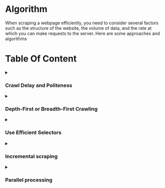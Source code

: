 # Algorithm
When scraping a webpage efficiently, you need to consider several factors such as the structure of the website, the volume of data, and the rate at which you can make requests to the server. Here are some approaches and algorithms

# Table Of Content

<details>
<summary><h3>Crawl Delay and Politeness</h3></summary>
 
`Crawl Delay` and `Politeness` refer to strategies employed in web scraping to ensure that bots (web crawlers or spiders) behave in a respectful and considerate manner towards the websites they are accessing. These strategies are essential to prevent overloading servers with too many requests, which could lead to server strain, increased server costs, or even IP blocking by the website.

**Crawl Delay:**
* **Definition:** Crawl-delay is the `intentional pause` or `delay` between consecutive requests made by a web crawler to a server. It specifies the time a crawler should wait before making another request.
* **Purpose:**
  * **Resource Conservation:** Helps conserve server resources by spacing out requests over time.
  * **Avoiding Overload:** Prevents overloading the server, especially for websites with limited bandwidth or shared hosting.
* **Implementation:**
  * Webmasters may specify a crawl delay in the `robots.txt` file using the `Crawl-delay` directive. For example: Crawl-delay: 5 indicates a delay of `5 seconds` between requests.

**Politeness:**
* **Definition:** Politeness, in the context of web scraping, refers to adhering to ethical guidelines and showing respect to the website and its resources.
* **Respect robots.txt:** Follow the directives in the `robots.txt` file, which may include `crawl delay` and `other rules`.
  * **User-Agent:** Use a proper and descriptive `User-Agent` in `HTTP headers` to **identify** the web crawler. This helps websites understand the nature of the bot and may prevent blocking.
  * **Avoid Overloading:** Limit the number of requests to avoid overloading the server. This includes respecting any specified crawl delay.
  * **Error Handling:** Implement error handling to gracefully handle issues such as `timeouts`, `connection errors`, or unexpected changes in the `website's structure`.

**Benefits:**
* **Avoiding IP Blocking:** Being polite reduces the chances of IP blocking or other countermeasures taken by websites to restrict bot access.
* **Ethical Scraping:** Demonstrates ethical and responsible scraping practices, fostering a positive relationship between the scraper and the website.

**Best Practices:**
* **Implement a Crawl Delay:** Even if not explicitly specified in robots.txt, consider implementing a crawl delay to avoid overloading servers.
* **Set User-Agent Properly:** Ensure that your web scraper provides a User-Agent that identifies it clearly and includes contact information for the administrator.
* **Respect robots.txt:** Always check and respect the rules specified in the robots.txt file of the website you are scraping.
* **Handle Errors Gracefully:** Implement error-handling mechanisms to handle issues like timeouts, network errors, or changes in website structure.
* **Rate Limiting:** Implement rate limiting to control the number of requests per unit of time.

By adhering to crawl delay and politeness guidelines, web scrapers can access data from websites without causing disruption, maintain ethical standards, and contribute to positive interactions between the scraping tool and the web server.
</details>

<details>
<summary><h3>Depth-First or Breadth-First Crawling</h3></summary>

Depth-First Crawling and Breadth-First Crawling are two different strategies used in web crawling to determine the order in which pages are visited. Each strategy has its own advantages and use cases, and the choice between them depends on the specific goals of the web scraping project.

### Depth-First Crawling:
![image](https://github.com/Antony-M1/scrapy/assets/96291963/610aabd2-3f77-43e8-bafb-7c25dc969994)


- **Definition:**
  - In depth-first crawling, the crawler starts from the initial or seed URL and explores as far as possible along each branch of the website's link structure before backtracking. It prioritizes going deeper into the site before visiting other branches.

- **Characteristics:**
  - **[Depth-First Search (DFS):](https://www.geeksforgeeks.org/depth-first-search-or-dfs-for-a-graph/)** The algorithm is similar to a depth-first search traversal in graph theory.
  - **Stack Data Structure:** Implemented using a stack to keep track of URLs to be visited.

- **Advantages:**
  - **Focused Exploration:** Well-suited for scenarios where the goal is to extract detailed information from a specific section of a website.
  - **Memory Efficiency:** Requires less memory compared to breadth-first crawling because it explores one branch at a time.

- **Considerations:**
  - **May Miss Important Pages:** Since it prioritizes depth, it might miss important pages on other branches of the website.

### Breadth-First Crawling:
![image](https://github.com/Antony-M1/scrapy/assets/96291963/3c240736-f112-4d43-8d9e-793fb3131b5c)

- **Definition:**
  - In breadth-first crawling, the crawler starts from the initial URL and systematically visits all pages at the current depth level before moving on to the next level. It explores the website layer by layer.

- **Characteristics:**
  - **[Breadth-First Search (BFS):](https://www.geeksforgeeks.org/breadth-first-search-or-bfs-for-a-graph/)** The algorithm is similar to a breadth-first search traversal in graph theory.
  - **Queue Data Structure:** Implemented using a queue to manage the order of URLs to be visited.

- **Advantages:**
  - **Comprehensive Exploration:** Suitable for scenarios where the goal is to cover a broad range of pages across the website.
  - **Finds Important Pages Early:** Ensures that important pages are discovered early in the crawling process.

- **Considerations:**
  - **Higher Memory Requirements:** Requires more memory compared to depth-first crawling because it explores multiple branches simultaneously.

### Choosing Between Depth-First and Breadth-First Crawling:

1. **Project Goals:**
   - **Depth-First:** Use when the goal is to focus on specific areas or topics within the website.
   - **Breadth-First:** Use when the goal is to gather a comprehensive dataset from various sections of the website.

2. **Resource Constraints:**
   - **Depth-First:** Requires less memory, making it suitable for projects with limited resources.
   - **Breadth-First:** May require more memory but offers a more exhaustive exploration of the website.

3. **Website Structure:**
   - **Depth-First:** Effective for websites with deep hierarchies or when detailed information is concentrated in specific branches.
   - **Breadth-First:** Effective for websites with a flat structure or when the goal is to cover a large surface area.

4. **Link Discovery:**
   - **Depth-First:** Might miss important pages on other branches early in the crawl.
   - **Breadth-First:** Ensures important pages are discovered early in the process.

In practice, a hybrid approach that combines elements of both depth-first and breadth-first crawling is sometimes used to achieve a balance between focused exploration and comprehensive coverage. The choice of strategy depends on the specific requirements and characteristics of the website being scraped.

</details>

<details>

<summary><h3>Use Efficient Selectors</h3></summary>

 `Use Efficient Selectors` refers to the practice of selecting HTML elements on a web page in a way that is both accurate and optimal for web scraping. Efficient selectors help reduce the amount of data retrieved, improve the speed of scraping, and make the code more robust to changes in the website's structure. This practice is particularly important when using libraries like `Beautiful Soup` or `Scrapy` for web scraping.

### Key Concepts:

1. **CSS Selectors and XPath:**
   - **CSS Selectors:** A language for selecting HTML elements based on their attributes, classes, IDs, and relationships with other elements.
   - **XPath:** A query language for selecting nodes from an XML document (and by extension, an HTML document).

2. **Optimizing Selectors:**
   - **Specificity:** Use selectors that are specific to the target element to avoid selecting unintended elements.
   - **Avoid Universal Selectors:** Using universal selectors (`*`) should be avoided as they can match all elements and result in unnecessary data retrieval.

3. **Avoid Fragile Selectors:**
   - **Avoid Relying Solely on Class Names or IDs:** While class names and IDs are commonly used, relying solely on them can make the code fragile to changes. Websites might alter class names or IDs over time.
   - **Use Hierarchical Relationships:** Leverage the hierarchical relationships between elements to create more robust selectors.

4. **Regular Expressions:**
   - **When Necessary:** In certain cases, regular expressions can be employed to match patterns within attribute values or text content. However, they should be used judiciously and only when necessary.

5. **Testing Selectors:**
   - **Browser Developer Tools:** Use browser developer tools to test and validate selectors interactively. This helps ensure that the selected elements match the intended ones.

### Examples:

#### Using CSS Selectors:

```css
/* Good Selector */
div.article > h2.title

/* Avoid Universal Selector */
* .title
```

#### Using XPath:

```xpath
<!-- Good XPath -->
//div[@class='article']/h2[@class='title']

<!-- Avoid Relying Solely on Class Names -->
//h2[@class='title']

<!-- Use Hierarchical Relationships -->
//div[@class='article']//h2
```

### Benefits of Using Efficient Selectors:

1. **Reduced Data Volume:**
   - Efficient selectors help retrieve only the necessary data, reducing the amount of HTML downloaded.

2. **Improved Performance:**
   - Selecting specific elements directly contributes to faster scraping performance.

3. **Robustness to Changes:**
   - Well-crafted selectors are less prone to breaking when websites undergo changes in their structure.

4. **Maintainability:**
   - Code with efficient selectors is more maintainable and easier to understand.

### Best Practices:

1. **Inspect HTML Structure:**
   - Understand the structure of the HTML document to craft selectors that accurately target the desired elements.

2. **Prioritize Specificity:**
   - Prioritize selectors that are specific to the target elements to avoid unintended matches.

3. **Regular Testing:**
   - Regularly test and update selectors as needed, especially if the website's structure evolves.

4. **Consider Future Changes:**
   - Anticipate potential changes to the website's structure and design selectors with flexibility in mind.

By employing efficient selectors, web scraping code becomes more reliable, adaptable, and performs better, ensuring a smoother scraping process even when websites are updated or modified.
</details>

<details>
 <summary><h3>Incremental scraping</h3></summary>
 
`Incremental scraping` is a technique used in web scraping to update a dataset with only the `new` or `modified data` since the last scrape. Instead of re-scraping the entire website, incremental scraping focuses on `fetching` and `extracting` only the information that has changed or is new, saving time and resources. This approach is particularly useful for large websites where scraping the entire content frequently may be impractical.

### Key Concepts:

1. **Timestamps or Identifiers:**
   - To implement incremental scraping, each item on the website needs to have a timestamp or some form of identifier that indicates when it was last updated. This could be a modification timestamp, a version number, or any unique identifier.

2. **Tracking Changes:**
   - The scraper compares the timestamps or identifiers of items on the website with the timestamps recorded during the previous scrape.
   - Items with newer timestamps or different identifiers are considered new or modified, and their data is fetched.

3. **Storing State:**
   - To keep track of the state between scrapes, the scraper needs to store the timestamp or identifier of the most recently scraped data. This information is used as a reference point during the next scrape.

4. **Fetching Only Changes:**
   - Only the items that have changed since the last scrape are retrieved, reducing the amount of data transferred and processed.

### Example Workflow:

1. **Initial Scrape:**
   - The scraper initially scrapes the entire website and records the timestamps or identifiers of each item.

2. **Subsequent Scrape:**
   - During subsequent scrapes, the scraper compares the current timestamps or identifiers with those recorded in the previous scrape.

3. **Identifying Changes:**
   - Items with newer timestamps or different identifiers are identified as changed or new.

4. **Fetching New Data:**
   - Only the data associated with the changed or new items is fetched, reducing the workload compared to scraping the entire website.

5. **Updating State:**
   - After completing the scrape, the scraper updates its stored state with the current timestamps or identifiers for future comparisons.

### Benefits of Incremental Scraping:

1. **Efficiency:**
   - Saves time and resources by fetching only the data that has changed.

2. **Reduced Server Load:**
   - Decreases the load on both the scraper and the server by minimizing the amount of data transferred.

3. **Faster Updates:**
   - Enables more frequent updates since the workload is reduced.

4. **Minimized Impact:**
   - Websites are less likely to detect and block the scraper if it is making fewer requests.

### Considerations:

1. **Website Support:**
   - Not all websites provide timestamps or identifiers for their items. Incremental scraping relies on the availability of such information.

2. **Robustness:**
   - The scraper needs to handle cases where timestamps or identifiers are not consistently provided or may change unexpectedly.

3. **Data Integrity:**
   - The technique assumes that the timestamps or identifiers accurately reflect changes. If this is not the case, incremental scraping may lead to missing or incorrect data.

### Best Practices:

1. **Use Reliable Identifiers:**
   - Ensure that the timestamps or identifiers used for incremental scraping are reliable and consistent.

2. **Handle Data Drift:**
   - Be prepared to handle cases where the structure or identifiers of items change over time.

3. **Regular Monitoring:**
   - Regularly monitor and adjust the scraper to handle any changes in the website's structure or data representation.

By implementing incremental scraping, developers can keep their datasets up-to-date with minimal impact on server resources and a reduced risk of being blocked by the website.
</details>

<details>

<summary><h3>Parallel processing</h3></summary>
 
Parallel processing in the context of web scraping refers to the `concurrent execution` of multiple scraping tasks to improve efficiency and reduce the overall time required to scrape a large amount of data. This approach takes advantage of the `parallelism` available in modern computing systems, allowing multiple tasks to be performed simultaneously.

### Key Concepts:

1. **Concurrency vs. Parallelism:**
   - **Concurrency:** Refers to the ability of different tasks to be executed in overlapping time periods, even if they are not physically running at the same time. It is more about managing multiple tasks simultaneously.
   - **Parallelism:** Involves the actual simultaneous execution of multiple tasks by allocating them to different processors or computing resources.

2. **Benefits of Parallel Processing:**
   - **Faster Execution:** By executing multiple tasks simultaneously, the overall time required to complete a large scraping job is reduced.
   - **Efficient Resource Utilization:** Takes advantage of available computing resources, such as multi-core processors, to perform tasks concurrently.

3. **Strategies for Parallel Scraping:**

   - **Multi-Threaded Scraping:**
     - Utilizes multiple threads within a single process to execute scraping tasks concurrently.
     - Each thread can handle a different request or scrape a different portion of the website.

   - **Multi-Process Scraping:**
     - Involves launching multiple independent processes, each capable of running its own scraping task.
     - Each process operates independently of the others, and they can run on separate CPU cores.

   - **Distributed Scraping:**
     - Distributes scraping tasks across multiple machines or nodes in a network.
     - Tasks are divided among the nodes, and each node processes a subset of the overall workload.

4. **Challenges and Considerations:**

   - **Shared Resources:**
     - Care must be taken when multiple threads or processes access shared resources, such as databases or files, to avoid conflicts.

   - **Concurrency Control:**
     - Proper mechanisms (locks, semaphores) need to be implemented to control access to shared resources and avoid data corruption.

   - **Scalability:**
     - Depending on the size of the task and available resources, choosing the right level of parallelism is crucial for optimal performance.

### Example of Multi-Threaded Scraping:

```python
import threading
import requests

def scrape_page(url):
    response = requests.get(url)
    # Process the response as needed

# List of URLs to scrape
urls_to_scrape = ['http://example.com/page1', 'http://example.com/page2', 'http://example.com/page3']

# Create threads for each URL
threads = [threading.Thread(target=scrape_page, args=(url,)) for url in urls_to_scrape]

# Start the threads
for thread in threads:
    thread.start()

# Wait for all threads to finish
for thread in threads:
    thread.join()
```

### Benefits of Parallel Processing in Scraping:

1. **Improved Speed:**
   - Parallel processing can significantly speed up the scraping process, especially when dealing with a large number of pages.

2. **Efficient Resource Utilization:**
   - Utilizes the available computing resources efficiently by distributing tasks among multiple threads or processes.

3. **Scalability:**
   - Scales well with the number of available computing resources, making it suitable for large scraping tasks.

4. **Concurrency for I/O-bound Tasks:**
   - Particularly effective for I/O-bound tasks, where the scraper spends time waiting for responses from the server.

### Considerations:

1. **Website Policies:**
   - Some websites may have restrictions on the number of simultaneous requests from a single IP address. Scraping too aggressively in parallel may lead to IP blocking.

2. **Code Complexity:**
   - Implementing parallel processing introduces complexity, and proper synchronization mechanisms need to be employed to avoid data corruption.

3. **Resource Constraints:**
   - The effectiveness of parallel processing depends on the availability of computing resources (CPU cores, memory) and the nature of the scraping task.

### Best Practices:

1. **Respect Website Policies:**
   - Adhere to the website's terms of service and robots.txt guidelines to avoid being blocked.

2. **Optimal Parallelism:**
   - Choose an optimal level of parallelism based on the available resources and the nature of the scraping task.

3. **Scalability Testing:**
   - Test the scraping application's scalability to ensure it performs well as the workload increases.

Parallel processing is a powerful technique for improving the efficiency of web scraping, especially when dealing with large datasets or frequent updates. However, it requires careful implementation and consideration of the specific requirements of the scraping task and the policies of the targeted websites.
</details>
